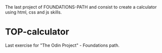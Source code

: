 The last project of FOUNDATIONS-PATH and consist to create a 
calculator using html, css and js skills. 


# TOP-calculator
Last exercise for "The Odin Project" - Foundations path. 

